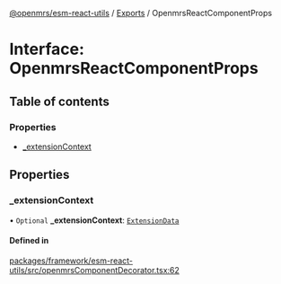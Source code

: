 [@openmrs/esm-react-utils](../README.md) / [Exports](../modules.md) / OpenmrsReactComponentProps

# Interface: OpenmrsReactComponentProps

## Table of contents

### Properties

- [\_extensionContext](OpenmrsReactComponentProps.md#_extensioncontext)

## Properties

### \_extensionContext

• `Optional` **\_extensionContext**: [`ExtensionData`](ExtensionData.md)

#### Defined in

[packages/framework/esm-react-utils/src/openmrsComponentDecorator.tsx:62](https://github.com/openmrs/openmrs-esm-core/blob/39d3e79/packages/framework/esm-react-utils/src/openmrsComponentDecorator.tsx#L62)

